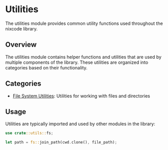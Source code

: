 # Utilities

The utilities module provides common utility functions used throughout the nixcode library.

## Overview

The utilities module contains helper functions and utilities that are used by multiple components of the library. These utilities are organized into categories based on their functionality.

## Categories

- [File System Utilities](./fs.md): Utilities for working with files and directories

## Usage

Utilities are typically imported and used by other modules in the library:

```rust
use crate::utils::fs;

let path = fs::join_path(cwd.clone(), file_path);
```